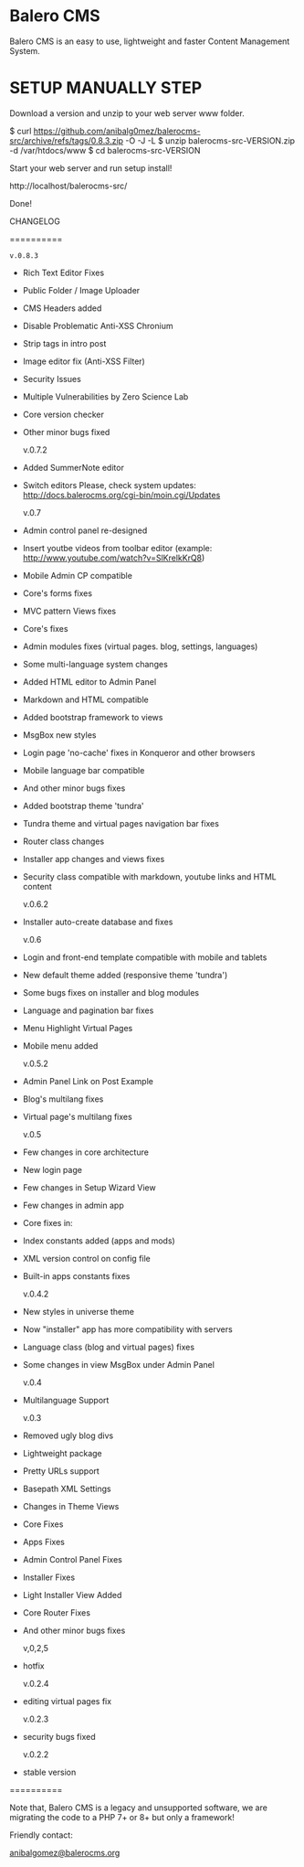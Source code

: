 Balero CMS
==========

Balero CMS is an easy to use, lightweight and faster Content Management System.

SETUP MANUALLY STEP
===================

Download a version and unzip to your web server www folder.

  $ curl https://github.com/anibalg0mez/balerocms-src/archive/refs/tags/0.8.3.zip -O -J -L
  $ unzip balerocms-src-VERSION.zip -d /var/htdocs/www
  $ cd balerocms-src-VERSION

Start your web server and run setup install!

http://localhost/balerocms-src/

Done!

CHANGELOG

==========

    v.0.8.3
  * Rich Text Editor Fixes
  * Public Folder / Image Uploader
  * CMS Headers added
  * Disable Problematic Anti-XSS Chronium
  * Strip tags in intro post
  * Image editor fix (Anti-XSS Filter)
  * Security Issues
  * Multiple Vulnerabilities by Zero Science Lab
  * Core version checker
  * Other minor bugs fixed
  
    v.0.7.2
  * Added SummerNote editor
  * Switch editors
    Please, check system updates: http://docs.balerocms.org/cgi-bin/moin.cgi/Updates

    v.0.7
  * Admin control panel re-designed
  * Insert youtbe videos from toolbar editor (example: http://www.youtube.com/watch?v=SlKrelkKrQ8)
  * Mobile Admin CP compatible
  * Core's forms fixes
  * MVC pattern Views fixes
  * Core's fixes
  * Admin modules fixes (virtual pages. blog, settings, languages)
  * Some multi-language system changes
  * Added HTML editor to Admin Panel
  * Markdown and HTML compatible
  * Added bootstrap framework to views
  * MsgBox new styles
  * Login page 'no-cache' fixes in Konqueror and other browsers
  * Mobile language bar compatible
  * And other minor bugs fixes
  * Added bootstrap theme 'tundra'
  * Tundra theme and virtual pages navigation bar fixes
  * Router class changes
  * Installer app changes and views fixes
  * Security class compatible with markdown, youtube links and HTML content

    v.0.6.2
  * Installer auto-create database and fixes
  
    v.0.6
  * Login and front-end template compatible with mobile and tablets
  * New default theme added (responsive theme 'tundra')
  * Some bugs fixes on installer and blog modules
  * Language and pagination bar fixes
  * Menu Highlight Virtual Pages
  * Mobile menu added
  
    v.0.5.2
  * Admin Panel Link on Post Example
  * Blog's multilang fixes
  * Virtual page's multilang fixes

    v.0.5
  * Few changes in core architecture
  * New login page
  * Few changes in Setup Wizard View
  * Few changes in admin app
  * Core fixes in:
  * Index constants added (apps and mods)
  * XML version control on config file
  * Built-in apps constants fixes

    v.0.4.2
  * New styles in universe theme
  * Now "installer" app has more compatibility with servers
  * Language class (blog and virtual pages) fixes
  * Some changes in view MsgBox under Admin Panel

    v.0.4
  * Multilanguage Support
 
    v.0.3
  * Removed ugly blog divs
  * Lightweight package
  * Pretty URLs support
  * Basepath XML Settings
  * Changes in Theme Views
  * Core Fixes
  * Apps Fixes
  * Admin Control Panel Fixes
  * Installer Fixes
  * Light Installer View Added
  * Core Router Fixes
  * And other minor bugs fixes

    v,0,2,5
  * hotfix
 
    v.0.2.4
  * editing virtual pages fix
 
    v.0.2.3
  * security bugs fixed
 
    v.0.2.2
  * stable version

==========

Note that, Balero CMS is a legacy and unsupported software, we are migrating the code to a PHP 7+ or 8+ but only a framework!

Friendly contact:

anibalgomez@balerocms.org